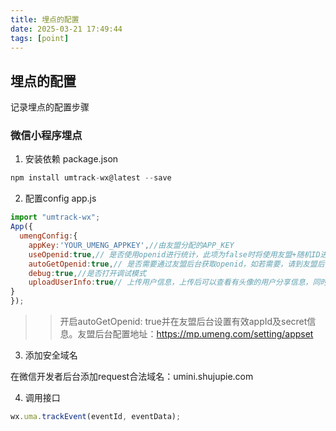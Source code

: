 ```yaml
---
title: 埋点的配置
date: 2025-03-21 17:49:44
tags: [point]
---
```


 ## 埋点的配置

记录埋点的配置步骤

<!-- more -->


### 微信小程序埋点


1. 安装依赖
package.json

```js
npm install umtrack-wx@latest --save
```

2. 配置config
app.js

```js
import "umtrack-wx";
App({
  umengConfig:{
    appKey:'YOUR_UMENG_APPKEY',//由友盟分配的APP_KEY
    useOpenid:true,// 是否使用openid进行统计，此项为false时将使用友盟+随机ID进行用户统计。使用openid来统计微信小程序的用户，会使统计的指标更为准确，对系统准确性要求高的应用推荐使用OpenID。
    autoGetOpenid:true,// 是否需要通过友盟后台获取openid，如若需要，请到友盟后台设置appId及secret
    debug:true,//是否打开调试模式
    uploadUserInfo:true// 上传用户信息，上传后可以查看有头像的用户分享信息，同时在查看用户画像时，公域画像的准确性会提升。
}
});
```

>> 开启autoGetOpenid: true并在友盟后台设置有效appId及secret信息。友盟后台配置地址：https://mp.umeng.com/setting/appset


3. 添加安全域名

在微信开发者后台添加request合法域名：umini.shujupie.com


4. 调用接口

```js
wx.uma.trackEvent(eventId, eventData);
```

